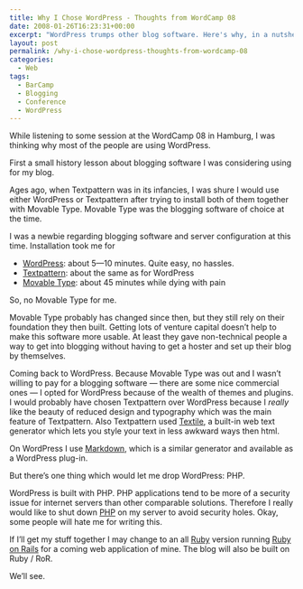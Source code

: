 ```yaml
---
title: Why I Chose WordPress - Thoughts from WordCamp 08
date: 2008-01-26T16:23:31+00:00
excerpt: "WordPress trumps other blog software. Here's why, in a nutshell."
layout: post
permalink: /why-i-chose-wordpress-thoughts-from-wordcamp-08
categories:
  - Web
tags:
  - BarCamp
  - Blogging
  - Conference
  - WordPress
---
```

While listening to some session at the WordCamp 08 in Hamburg, I was thinking why most of the people are using WordPress.

First a small history lesson about blogging software I was considering using for my blog.

Ages ago, when Textpattern was in its infancies, I was shure I would use either WordPress or Textpattern after trying to install both of them together with Movable Type. Movable Type was the blogging software of choice at the time.

I was a newbie regarding blogging software and server configuration at this time. Installation took me for

  * [WordPress](https://wordpress.org/): about 5—10 minutes. Quite easy, no hassles.
  * [Textpattern](http://textpattern.com/): about the same as for WordPress
  * [Movable Type](https://movabletype.org/): about 45 minutes while dying with pain

So, no Movable Type for me.

Movable Type probably has changed since then, but they still rely on their foundation they then built. Getting lots of venture capital doesn’t help to make this software more usable. At least they gave non-technical people a way to get into blogging without having to get a hoster and set up their blog by themselves.

Coming back to WordPress. Because Movable Type was out and I wasn’t willing to pay for a blogging software — there are some nice commercial ones — I opted for WordPress because of the wealth of themes and plugins. I would probably have chosen Textpattern over WordPress because I _really_ like the beauty of reduced design and typography which was the main feature of Textpattern. Also Textpattern used [Textile](https://en.wikipedia.org/wiki/Textile_(markup_language)), a built-in web text generator which lets you style your text in less awkward ways then html.

On WordPress I use [Markdown](http://daringfireball.net/projects/markdown/), which is a similar generator and available as a WordPress plug-in.

But there’s one thing which would let me drop WordPress: PHP.

WordPress is built with PHP. PHP applications tend to be more of a security issue for internet servers than other comparable solutions. Therefore I really would like to shut down [PHP](http://php.net/) on my server to avoid security holes. Okay, some people will hate me for writing this.

If I’ll get my stuff together I may change to an all [Ruby](https://www.ruby-lang.org/) version running [Ruby on Rails](http://rubyonrails.org/) for a coming web application of mine. The blog will also be built on Ruby / RoR.

We’ll see.